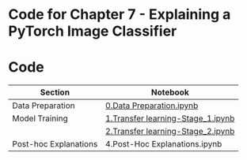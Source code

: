 
# Code for Chapter 7 - Explaining a PyTorch Image Classifier

# Code

| Section | Notebook  |  
|--|--|
| Data Preparation | [0.Data Preparation.ipynb](https://github.com/ml-for-high-risk-apps-book/Machine-Learning-for-High-Risk-Applications-Book/blob/main/code/Chapter-7/0.Data%20Preparation.ipynb "0.Data Preparation.ipynb") |  
|Model Training|  [1.Transfer learning-Stage_1.ipynb](https://github.com/ml-for-high-risk-apps-book/Machine-Learning-for-High-Risk-Applications-Book/blob/main/code/Chapter-7/1.Transfer%20learning-Stage_1.ipynb "1.Transfer learning-Stage_1.ipynb")   |
||[2.Transfer learning-Stage_2.ipynb](https://github.com/ml-for-high-risk-apps-book/Machine-Learning-for-High-Risk-Applications-Book/blob/main/code/Chapter-7/2.Transfer%20learning-Stage_2.ipynb "2.Transfer learning-Stage_2.ipynb")|
| Post-hoc Explanations|    4.Post-Hoc Explanations.ipynb        |
